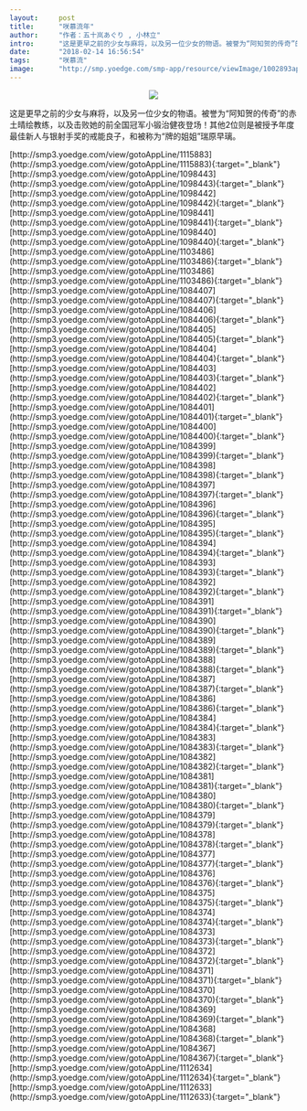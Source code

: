 ```yaml
---
layout:     post
title:      "咲慕流年"
author:     "作者：五十岚あぐり , 小林立"
intro:      "这是更早之前的少女与麻将，以及另一位少女的物语。被誉为“阿知贺的传奇”的赤土晴绘教练，以及击败她的前全国冠军小锻治健夜登场！其他2位则是被授予年度最佳新人与银射手奖的戒能良子，和被称为“牌的姐姐”瑞原早璃。"
date:       "2018-02-14 16:56:54"
tags:       "咲慕流"
image:      "http://smp.yoedge.com/smp-app/resource/viewImage/1002893appline.png"
---
```

<div style="text-align: center">
<p><img src="http://smp.yoedge.com/smp-app/resource/viewImage/1002893appline.png"/></p>
</div>
<p class="post-meta">
<span>这是更早之前的少女与麻将，以及另一位少女的物语。被誉为“阿知贺的传奇”的赤土晴绘教练，以及击败她的前全国冠军小锻治健夜登场！其他2位则是被授予年度最佳新人与银射手奖的戒能良子，和被称为“牌的姐姐”瑞原早璃。</span>
</p>
[http://smp3.yoedge.com/view/gotoAppLine/1115883](http://smp3.yoedge.com/view/gotoAppLine/1115883){:target="_blank"}
[http://smp3.yoedge.com/view/gotoAppLine/1098443](http://smp3.yoedge.com/view/gotoAppLine/1098443){:target="_blank"}
[http://smp3.yoedge.com/view/gotoAppLine/1098442](http://smp3.yoedge.com/view/gotoAppLine/1098442){:target="_blank"}
[http://smp3.yoedge.com/view/gotoAppLine/1098441](http://smp3.yoedge.com/view/gotoAppLine/1098441){:target="_blank"}
[http://smp3.yoedge.com/view/gotoAppLine/1098440](http://smp3.yoedge.com/view/gotoAppLine/1098440){:target="_blank"}
[http://smp3.yoedge.com/view/gotoAppLine/1103486](http://smp3.yoedge.com/view/gotoAppLine/1103486){:target="_blank"}
[http://smp3.yoedge.com/view/gotoAppLine/1103486](http://smp3.yoedge.com/view/gotoAppLine/1103486){:target="_blank"}
[http://smp3.yoedge.com/view/gotoAppLine/1084407](http://smp3.yoedge.com/view/gotoAppLine/1084407){:target="_blank"}
[http://smp3.yoedge.com/view/gotoAppLine/1084406](http://smp3.yoedge.com/view/gotoAppLine/1084406){:target="_blank"}
[http://smp3.yoedge.com/view/gotoAppLine/1084405](http://smp3.yoedge.com/view/gotoAppLine/1084405){:target="_blank"}
[http://smp3.yoedge.com/view/gotoAppLine/1084404](http://smp3.yoedge.com/view/gotoAppLine/1084404){:target="_blank"}
[http://smp3.yoedge.com/view/gotoAppLine/1084403](http://smp3.yoedge.com/view/gotoAppLine/1084403){:target="_blank"}
[http://smp3.yoedge.com/view/gotoAppLine/1084402](http://smp3.yoedge.com/view/gotoAppLine/1084402){:target="_blank"}
[http://smp3.yoedge.com/view/gotoAppLine/1084401](http://smp3.yoedge.com/view/gotoAppLine/1084401){:target="_blank"}
[http://smp3.yoedge.com/view/gotoAppLine/1084400](http://smp3.yoedge.com/view/gotoAppLine/1084400){:target="_blank"}
[http://smp3.yoedge.com/view/gotoAppLine/1084399](http://smp3.yoedge.com/view/gotoAppLine/1084399){:target="_blank"}
[http://smp3.yoedge.com/view/gotoAppLine/1084398](http://smp3.yoedge.com/view/gotoAppLine/1084398){:target="_blank"}
[http://smp3.yoedge.com/view/gotoAppLine/1084397](http://smp3.yoedge.com/view/gotoAppLine/1084397){:target="_blank"}
[http://smp3.yoedge.com/view/gotoAppLine/1084396](http://smp3.yoedge.com/view/gotoAppLine/1084396){:target="_blank"}
[http://smp3.yoedge.com/view/gotoAppLine/1084395](http://smp3.yoedge.com/view/gotoAppLine/1084395){:target="_blank"}
[http://smp3.yoedge.com/view/gotoAppLine/1084394](http://smp3.yoedge.com/view/gotoAppLine/1084394){:target="_blank"}
[http://smp3.yoedge.com/view/gotoAppLine/1084393](http://smp3.yoedge.com/view/gotoAppLine/1084393){:target="_blank"}
[http://smp3.yoedge.com/view/gotoAppLine/1084392](http://smp3.yoedge.com/view/gotoAppLine/1084392){:target="_blank"}
[http://smp3.yoedge.com/view/gotoAppLine/1084391](http://smp3.yoedge.com/view/gotoAppLine/1084391){:target="_blank"}
[http://smp3.yoedge.com/view/gotoAppLine/1084390](http://smp3.yoedge.com/view/gotoAppLine/1084390){:target="_blank"}
[http://smp3.yoedge.com/view/gotoAppLine/1084389](http://smp3.yoedge.com/view/gotoAppLine/1084389){:target="_blank"}
[http://smp3.yoedge.com/view/gotoAppLine/1084388](http://smp3.yoedge.com/view/gotoAppLine/1084388){:target="_blank"}
[http://smp3.yoedge.com/view/gotoAppLine/1084387](http://smp3.yoedge.com/view/gotoAppLine/1084387){:target="_blank"}
[http://smp3.yoedge.com/view/gotoAppLine/1084386](http://smp3.yoedge.com/view/gotoAppLine/1084386){:target="_blank"}
[http://smp3.yoedge.com/view/gotoAppLine/1084384](http://smp3.yoedge.com/view/gotoAppLine/1084384){:target="_blank"}
[http://smp3.yoedge.com/view/gotoAppLine/1084383](http://smp3.yoedge.com/view/gotoAppLine/1084383){:target="_blank"}
[http://smp3.yoedge.com/view/gotoAppLine/1084382](http://smp3.yoedge.com/view/gotoAppLine/1084382){:target="_blank"}
[http://smp3.yoedge.com/view/gotoAppLine/1084381](http://smp3.yoedge.com/view/gotoAppLine/1084381){:target="_blank"}
[http://smp3.yoedge.com/view/gotoAppLine/1084380](http://smp3.yoedge.com/view/gotoAppLine/1084380){:target="_blank"}
[http://smp3.yoedge.com/view/gotoAppLine/1084379](http://smp3.yoedge.com/view/gotoAppLine/1084379){:target="_blank"}
[http://smp3.yoedge.com/view/gotoAppLine/1084378](http://smp3.yoedge.com/view/gotoAppLine/1084378){:target="_blank"}
[http://smp3.yoedge.com/view/gotoAppLine/1084377](http://smp3.yoedge.com/view/gotoAppLine/1084377){:target="_blank"}
[http://smp3.yoedge.com/view/gotoAppLine/1084376](http://smp3.yoedge.com/view/gotoAppLine/1084376){:target="_blank"}
[http://smp3.yoedge.com/view/gotoAppLine/1084375](http://smp3.yoedge.com/view/gotoAppLine/1084375){:target="_blank"}
[http://smp3.yoedge.com/view/gotoAppLine/1084374](http://smp3.yoedge.com/view/gotoAppLine/1084374){:target="_blank"}
[http://smp3.yoedge.com/view/gotoAppLine/1084373](http://smp3.yoedge.com/view/gotoAppLine/1084373){:target="_blank"}
[http://smp3.yoedge.com/view/gotoAppLine/1084372](http://smp3.yoedge.com/view/gotoAppLine/1084372){:target="_blank"}
[http://smp3.yoedge.com/view/gotoAppLine/1084371](http://smp3.yoedge.com/view/gotoAppLine/1084371){:target="_blank"}
[http://smp3.yoedge.com/view/gotoAppLine/1084370](http://smp3.yoedge.com/view/gotoAppLine/1084370){:target="_blank"}
[http://smp3.yoedge.com/view/gotoAppLine/1084369](http://smp3.yoedge.com/view/gotoAppLine/1084369){:target="_blank"}
[http://smp3.yoedge.com/view/gotoAppLine/1084368](http://smp3.yoedge.com/view/gotoAppLine/1084368){:target="_blank"}
[http://smp3.yoedge.com/view/gotoAppLine/1084367](http://smp3.yoedge.com/view/gotoAppLine/1084367){:target="_blank"}
[http://smp3.yoedge.com/view/gotoAppLine/1112634](http://smp3.yoedge.com/view/gotoAppLine/1112634){:target="_blank"}
[http://smp3.yoedge.com/view/gotoAppLine/1112633](http://smp3.yoedge.com/view/gotoAppLine/1112633){:target="_blank"}


